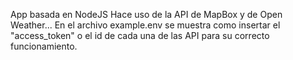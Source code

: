 App basada en NodeJS
Hace uso de la API de MapBox y de Open Weather...
En el archivo example.env se muestra como insertar el "access_token" o el id de
cada una de las API para su correcto funcionamiento.
